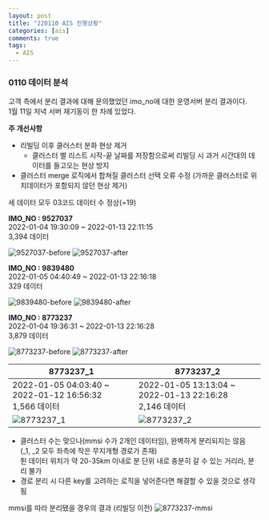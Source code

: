 ```yaml
---
layout: post
title: "220110 AIS 진행상황"
categories: [ais]
comments: true
tags:
  - AIS
---
```

### 0110 데이터 분석

고객 측에서 분리 결과에 대해 문의했었던 imo_no에 대한 운영서버 분리 결과이다.<br>
1월 11일 저녁 서버 재기동이 한 차례 있었다. 

**주 개선사항**
- 리빌딩 이후 클러스터 분화 현상 제거
    - 클러스터 별 리스트 시작-끝 날짜를 저장함으로써 리빌딩 시 과거 시간대의 데이터를 들고오는 현상 방지
- 클러스터 merge 로직에서 합쳐질 클러스터 선택 오류 수정 (가까운 클러스터로 위치데이터가 포함되지 않던 현상 제거)

세 데이터 모두 03코드 데이터 수 정상(=19)

**IMO_NO : 9527037**<br>
2022-01-04 19:30:09 ~ 2022-01-13 22:11:15<br>
3,394 데이터

![9527037-before](9527037-before.png)
![9527037-after](9527037-after.png)

**IMO_NO : 9839480**<br>
2022-01-05 04:40:49 ~ 2022-01-13 22:16:18<br>
329 데이터

![9839480-before](9839480-before.png)
![9839480-after](9839480-after.png)

**IMO_NO : 8773237**<br>
2022-01-04 19:36:31 ~ 2022-01-13 22:16:28<br>
3,879 데이터

![8773237-before](8773237-before.png)
![8773237-after](8773237-after.png)

| 8773237_1 | 8773237_2 |
| -- | -- |
| 2022-01-05 04:03:40 ~ 2022-01-12 16:56:32<br>1,566 데이터 | 2022-01-05 13:13:04 ~ 2022-01-13 22:16:28<br>2,146 데이터 |
| ![8773237_1](8773237_1.png) | ![8773237_2](8773237_2.png) |

- 클러스터 수는 맞으나(mmsi 수가 2개인 데이터임), 완벽하게 분리되지는 않음
  <br>(_1, _2 모두 좌측에 작은 무지개형 경로가 존재)
  <br>튄 데이터 위치가 약 20-35km 이내로 분 단위 내로 충분히 갈 수 있는 거리라, 분리 불가
- 경로 분리 시 다른 key를 고려하는 로직을 넣어준다면 해결할 수 있을 것으로 생각됨


mmsi를 따라 분리됐을 경우의 결과 (리빌딩 이전)
![8773237-mmsi](8773237-mmsi.png)
